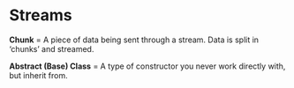 # Streams

**Chunk** = A piece of data being sent through a stream. Data is split in ‘chunks’ and streamed.

**Abstract (Base) Class** = A type of constructor you never work directly with, but inherit from.
